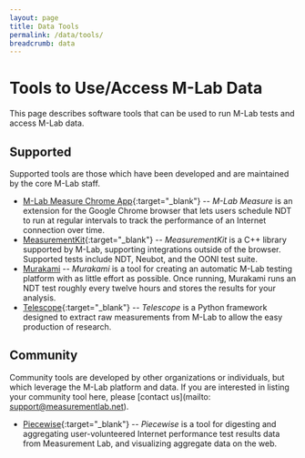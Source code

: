 ```yaml
---
layout: page
title: Data Tools
permalink: /data/tools/
breadcrumb: data
---
```


# Tools to Use/Access M-Lab Data

This page describes software tools that can be used to run M-Lab tests and access M-Lab data.

## Supported

Supported tools are those which have been developed and are maintained by the core M-Lab staff.

* [M-Lab Measure Chrome App](https://chrome.google.com/webstore/detail/m-lab-measure/leijmacehibmiomcnpaolboihcdepokh?utm_source=chrome-app-launcher-info-dialog){:target="_blank"} -- _M-Lab Measure_ is an extension for the Google Chrome browser that lets users schedule NDT to run at regular intervals to track the performance of an Internet connection over time.
* [MeasurementKit](https://measurement-kit.github.io/){:target="_blank"} -- _MeasurementKit_ is a C++ library supported by M-Lab, supporting integrations outside of the browser. Supported tests include NDT, Neubot, and the OONI test suite.
* [Murakami](https://github.com/m-lab/murakami) -- _Murakami_ is a tool for creating an automatic M-Lab testing platform with as little effort as possible. Once running, Murakami runs an NDT test roughly every twelve hours and stores the results for your analysis.
* [Telescope](https://github.com/m-lab/telescope){:target="_blank"} -- _Telescope_ is a Python framework designed to extract raw measurements from M-Lab to allow the easy production of research.

## Community

Community tools are developed by other organizations or individuals, but which leverage the M-Lab platform and data. If you are interested in listing your community tool here, please [contact us](mailto: support@measurementlab.net).

* [Piecewise](https://github.com/opentechinstitute/piecewise){:target="_blank"} -- _Piecewise_ is a tool for digesting and aggregating user-volunteered Internet performance test results data from Measurement Lab, and visualizing aggregate data on the web.
